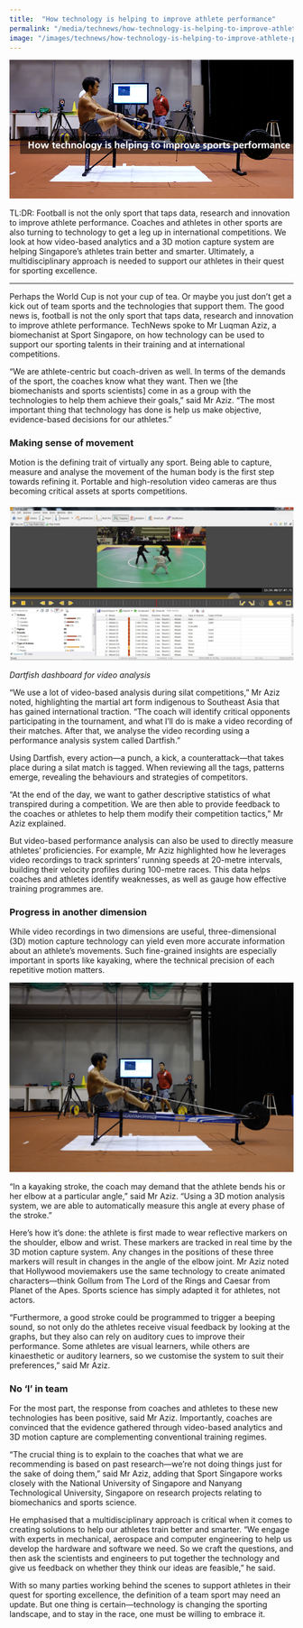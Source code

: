 ```yaml
---
title:  "How technology is helping to improve athlete performance"
permalink: "/media/technews/how-technology-is-helping-to-improve-athlete-performance"
image: "/images/technews/how-technology-is-helping-to-improve-athlete-performance-part-1.png"
---
```


![How technology is helping to improve athlete performance](/images/technews/how-technology-is-helping-to-improve-athlete-performance-part-1.png)

TL:DR: Football is not the only sport that taps data, research and innovation to improve athlete performance. Coaches and athletes in other sports are also turning to technology to get a leg up in international competitions. We look at how video-based analytics and a 3D motion capture system are helping Singapore’s athletes train better and smarter. Ultimately, a multidisciplinary approach is needed to support our athletes in their quest for sporting excellence. 

---

Perhaps the World Cup is not your cup of tea. Or maybe you just don’t get a kick out of team sports and the technologies that support them. The good news is, football is not the only sport that taps data, research and innovation to improve athlete performance. TechNews spoke to Mr Luqman Aziz, a biomechanist at Sport Singapore, on how technology can be used to support our sporting talents in their training and at international competitions. 

“We are athlete-centric but coach-driven as well. In terms of the demands of the sport, the coaches know what they want. Then we [the biomechanists and sports scientists] come in as a group with the technologies to help them achieve their goals,” said Mr Aziz. “The most important thing that technology has done is help us make objective, evidence-based decisions for our athletes.”
 
### **Making sense of movement**
Motion is the defining trait of virtually any sport. Being able to capture, measure and analyse the movement of the human body is the first step towards refining it. Portable and high-resolution video cameras are thus becoming critical assets at sports competitions.
 
![How technology is helping to improve athlete performance](/images/technews/how-technology-is-helping-to-improve-athlete-performance-part-2.png)

*Dartfish dashboard for video analysis*

“We use a lot of video-based analysis during silat competitions,” Mr Aziz noted, highlighting the martial art form indigenous to Southeast Asia that has gained international traction. “The coach will identify critical opponents participating in the tournament, and what I’ll do is make a video recording of their matches. After that, we analyse the video recording using a performance analysis system called Dartfish.”

Using Dartfish, every action—a punch, a kick, a counterattack—that takes place during a silat match is tagged. When reviewing all the tags, patterns emerge, revealing the behaviours and strategies of competitors.

“At the end of the day, we want to gather descriptive statistics of what transpired during a competition. We are then able to provide feedback to the coaches or athletes to help them modify their competition tactics,” Mr Aziz explained.

But video-based performance analysis can also be used to directly measure athletes’ proficiencies. For example, Mr Aziz highlighted how he leverages video recordings to track sprinters’ running speeds at 20-metre intervals, building their velocity profiles during 100-metre races. This data helps coaches and athletes identify weaknesses, as well as gauge how effective training programmes are. 
 
### **Progress in another dimension**
While video recordings in two dimensions are useful, three-dimensional (3D) motion capture technology can yield even more accurate information about an athlete’s movements. Such fine-grained insights are especially important in sports like kayaking, where the technical precision of each repetitive motion matters.

![How technology is helping to improve athlete performance](/images/technews/how-technology-is-helping-to-improve-athlete-performance-part-3.png)

“In a kayaking stroke, the coach may demand that the athlete bends his or her elbow at a particular angle,” said Mr Aziz. “Using a 3D motion analysis system, we are able to automatically measure this angle at every phase of the stroke.”

Here’s how it’s done: the athlete is first made to wear reflective markers on the shoulder, elbow and wrist. These markers are tracked in real time by the 3D motion capture system. Any changes in the positions of these three markers will result in changes in the angle of the elbow joint. Mr Aziz noted that Hollywood moviemakers use the same technology to create animated characters—think Gollum from The Lord of the Rings and Caesar from Planet of the Apes. Sports science has simply adapted it for athletes, not actors.

“Furthermore, a good stroke could be programmed to trigger a beeping sound, so not only do the athletes receive visual feedback by looking at the graphs, but they also can rely on auditory cues to improve their performance. Some athletes are visual learners, while others are kinaesthetic or auditory learners, so we customise the system to suit their preferences,” said Mr Aziz.

### **No ‘I’ in team**
For the most part, the response from coaches and athletes to these new technologies has been positive, said Mr Aziz. Importantly, coaches are convinced that the evidence gathered through video-based analytics and 3D motion capture are complementing conventional training regimes.

“The crucial thing is to explain to the coaches that what we are recommending is based on past research—we’re not doing things just for the sake of doing them,” said Mr Aziz, adding that Sport Singapore works closely with the National University of Singapore and Nanyang Technological University, Singapore on research projects relating to biomechanics and sports science. 

He emphasised that a multidisciplinary approach is critical when it comes to creating solutions to help our athletes train better and smarter. “We engage with experts in mechanical, aerospace and computer engineering to help us develop the hardware and software we need. So we craft the questions, and then ask the scientists and engineers to put together the technology and give us feedback on whether they think our ideas are feasible,” he said.

With so many parties working behind the scenes to support athletes in their quest for sporting excellence, the definition of a team sport may need an update. But one thing is certain—technology is changing the sporting landscape, and to stay in the race, one must be willing to embrace it.
